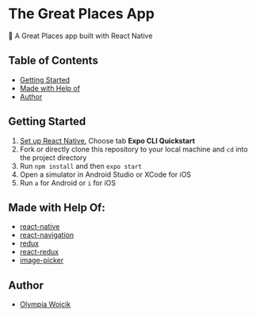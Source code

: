 # The Great Places App 

🌅 A Great Places app built with React Native


## Table of Contents

- [Getting Started](#getting-started)
- [Made with Help of](#made-with-help-of)
- [Author](#author)

## Getting Started

1. [Set up React Native.](https://facebook.github.io/react-native/docs/getting-started.html) Choose tab **Expo CLI Quickstart**
2. Fork or directly clone this repository to your local machine and `cd` into the project directory
3. Run `npm install` and then `expo start`
4. Open a simulator in Android Studio or XCode for iOS
5. Run `a` for Android or `i` for iOS 


## Made with Help Of:
- [react-native](https://github.com/facebook/react-native)
- [react-navigation](https://reactnavigation.org/)
- [redux](https://redux.js.org/)
- [react-redux](https://react-redux.js.org/)
- [image-picker](https://docs.expo.io/versions/latest/sdk/imagepicker/)


## Author

- [Olympia Wojcik](https://github.com/olympiawoj)